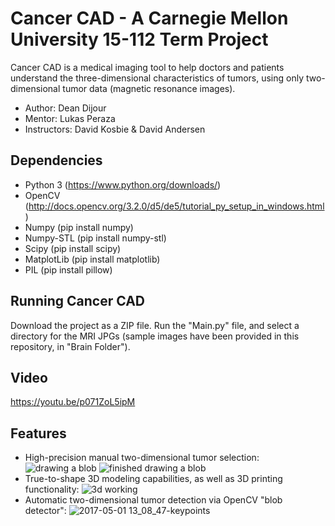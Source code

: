 # Cancer CAD - A Carnegie Mellon University 15-112 Term Project

Cancer CAD is a medical imaging tool to help doctors and patients understand the three-dimensional characteristics of tumors, using only two-dimensional tumor data (magnetic resonance images).

* Author: Dean Dijour
* Mentor: Lukas Peraza
* Instructors: David Kosbie & David Andersen

## Dependencies
* Python 3 (https://www.python.org/downloads/)
* OpenCV (http://docs.opencv.org/3.2.0/d5/de5/tutorial_py_setup_in_windows.html)
* Numpy (pip install numpy)
* Numpy-STL (pip install numpy-stl)
* Scipy (pip install scipy)
* MatplotLib (pip install matplotlib)
* PIL (pip install pillow)


## Running Cancer CAD
Download the project as a ZIP file. Run the "Main.py" file, and select a directory for the MRI JPGs (sample images have been provided in this repository, in "Brain Folder").

## Video
https://youtu.be/p071ZoL5ipM

## Features
* High-precision manual two-dimensional tumor selection:
![drawing a blob](https://cloud.githubusercontent.com/assets/26984516/25586969/e2d17ff4-2e6f-11e7-90ca-9318b9388efa.png)
![finished drawing a blob](https://cloud.githubusercontent.com/assets/26984516/25586982/eaf2c756-2e6f-11e7-8462-41372ed6bac8.png)
* True-to-shape 3D modeling capabilities, as well as 3D printing functionality:
![3d working](https://cloud.githubusercontent.com/assets/26984516/25586763/d46015e4-2e6e-11e7-96d5-a735ef7b6a74.png)
* Automatic two-dimensional tumor detection via OpenCV "blob detector":
![2017-05-01 13_08_47-keypoints](https://cloud.githubusercontent.com/assets/26984516/25586885/69bf64d2-2e6f-11e7-8b72-530ed18eb7a7.png)

